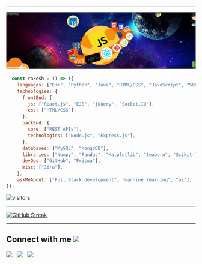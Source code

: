 
---

<img src="Untitled design (14).png" />

~~~ js
  const rakesh = () => ({
    languages: ["C++", "Python", "Java", "HTML/CSS", "JavaScript", "SQL"],
    technologies: {
      frontEnd: {
        js: ["React.js", "EJS", "jQuery", "Socket.IO"],
        css: ["HTML/CSS"],
      },
      backEnd: {
        core: ["REST APIs"],
        technologies: ["Node.js", "Express.js"],
      },
      databases: ["MySQL", "MongoDB"],
      libraries: ["Numpy", "Pandas", "Matplotlib", "Seaborn", "Scikit-learn", "TensorFlow"],
      devOps: ["GitHub", "Prisma"],
      misc: ["Jira"],
    },
    askMeAbout: ["Full Stack development", "machine learning", "ai"],
});

~~~
![visitors](https://visitorbadge.io/badge?page_id=rakesh9541.rakesh9541)



---
[![GitHub Streak](https://github-readme-streak-stats.herokuapp.com?user=rakesh9541&theme=dark&hide_border=true)](https://git.io/streak-stats)




---
<h2> Connect with me <img src='https://raw.githubusercontent.com/ShahriarShafin/ShahriarShafin/main/Assets/handshake.gif' width="50px"> </h2>
<a href = 'https://www.linkedin.com/in/rakesh-reddy-0054381b5'  style="padding-right:8px;"> <img width = '32px' align= 'center' src="https://raw.githubusercontent.com/rahulbanerjee26/githubAboutMeGenerator/main/icons/linked-in-alt.svg"/></a> 
<a href = 'https://www.github.com/rakesh9541'  style="padding-right:8px;"> <img width = '32px' align= 'center' src="https://raw.githubusercontent.com/rahulbanerjee26/githubAboutMeGenerator/main/icons/github.svg"/></a> 
<a href = 'https://twitter.com/Rakeshhh099'  style="padding-right:8px;"> <img width = '32px' align= 'center' src="https://raw.githubusercontent.com/rahulbanerjee26/githubAboutMeGenerator/main/icons/twitter.svg"/></a> 

